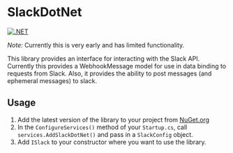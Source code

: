SlackDotNet
===

[![.NET](https://github.com/brb3/SlackDotNet/actions/workflows/dotnet.yml/badge.svg?branch=master)](https://github.com/brb3/SlackDotNet/actions/workflows/dotnet.yml)

*Note:* Currently this is very early and has limited functionality.

This library provides an interface for interacting with the Slack API.
Currently this provides a WebhookMessage model for use in data binding to requests from Slack.
Also, it provides the ability to post messages (and ephemeral messages) to slack.

## Usage

1. Add the latest version of the library to your project from [NuGet.org](https://www.nuget.org/packages/SlackDotNet)
2. In the `ConfigureServices()` method of your `Startup.cs`, call `services.AddSlackDotNet()` and pass in a `SlackConfig` object.
3. Add `ISlack` to your constructor where you want to use the library.
